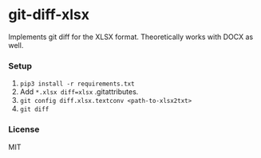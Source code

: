 # git-diff-xlsx

Implements git diff for the XLSX format. Theoretically works with DOCX as well.


### Setup

1. ``pip3 install -r requirements.txt``
2. Add ``*.xlsx diff=xlsx`` .gitattributes.
3. ``git config diff.xlsx.textconv <path-to-xlsx2txt>``
4. ``git diff``


### License

MIT

